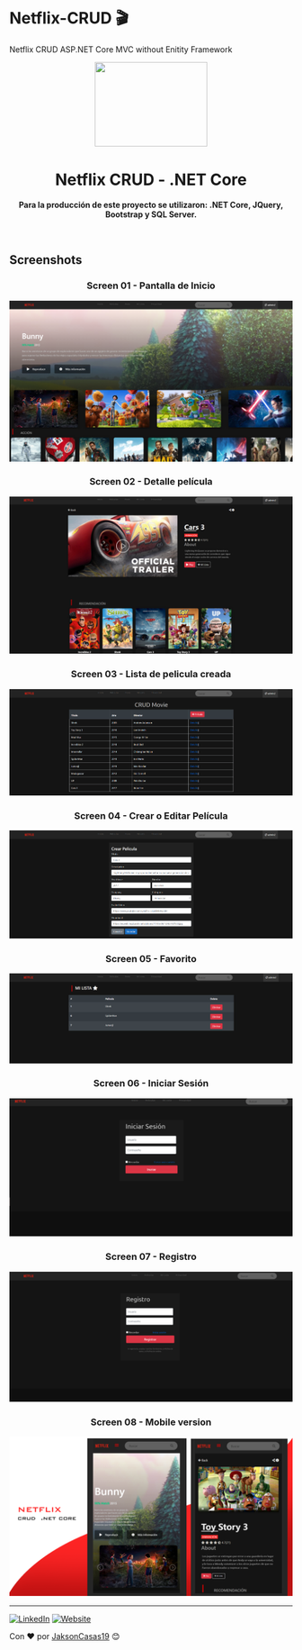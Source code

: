 # Netflix-CRUD 🎬
Netflix CRUD ASP.NET Core MVC without Enitity Framework


<div align="center">
	<img src="https://elparche.co/wp-content/uploads/2018/05/netflix-n-logo-png.png" width="200" height="150">
	<h1>Netflix CRUD - .NET Core</h1>
	<p>
		<b>Para la producción de este proyecto se utilizaron: .NET Core, JQuery, Bootstrap y SQL Server.</b>
	</p>
	<br>
</div>

## Screenshots
<h3 align="center"><strong>Screen 01 - Pantalla de Inicio</strong></h3>

![Netflix](img/Home_Pelicula.png)

<h3 align="center"><strong>Screen 02 - Detalle película</strong></h3>

![Netflix](img/Detalle_Pelicula.png)

<h3 align="center"><strong>Screen 03 - Lista de pelicula creada</strong></h3>

![Netflix](img/CRUD_Pelicula.png)

<h3 align="center"><strong>Screen 04 - Crear o Editar Película</strong></h3>

![Netflix](img/Crear_Pelicula.png)


<h3 align="center"><strong>Screen 05 - Favorito</strong></h3>

![Netflix](img/Favorito_Pelicula.png)

<h3 align="center"><strong>Screen 06 - Iniciar Sesión</strong></h3>

![Netflix](img/Login_Pelicula.png)

<h3 align="center"><strong>Screen 07 - Registro</strong></h3>

![Netflix](img/Registro_Pelicula.png)

<h3 align="center"><strong>Screen 08 - Mobile version</strong></h3>

![Netflix](img/MobileNet_Pelicula.png)


***

[![LinkedIn](https://img.shields.io/badge/-LinkedIn-0e76a8)](https://www.linkedin.com/in/jakson-sanchez-casas-ba6a1318b/)
[![Website](https://img.shields.io/badge/-Website-ff7c55)](http://jaksoncasas.com)

Con ❤️ por [JaksonCasas19](https://github.com/JaksonCasas19) 😊
